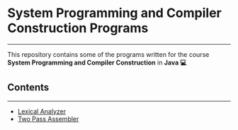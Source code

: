 # System Programming and Compiler Construction Programs
------------------------------------------

This repository contains some of the programs written for the course **System Programming and Compiler Construction** in **Java :computer:** 

## Contents
------------------------------------------

* [Lexical Analyzer](./Lexical_Analyzer)
* [Two Pass Assembler](./Two_Pass_Assembler)
